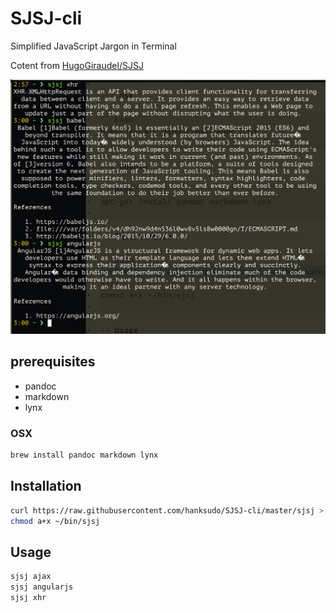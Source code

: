# SJSJ-cli

Simplified JavaScript Jargon in Terminal

Cotent from [HugoGiraudel/SJSJ](https://github.com/HugoGiraudel/SJSJ)

![](https://github.com/hanksudo/SJSJ-cli/blob/master/screenshot.png)

## prerequisites

- pandoc
- markdown
- lynx

### OSX

```bash
brew install pandoc markdown lynx
```

## Installation

```bash
curl https://raw.githubusercontent.com/hanksudo/SJSJ-cli/master/sjsj > ~/bin/sjsj
chmod a+x ~/bin/sjsj
```

## Usage

```bash
sjsj ajax
sjsj angularjs
sjsj xhr
```
